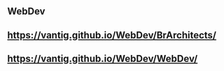 ## WebDev

https://vantig.github.io/WebDev/BrArchitects/
---
https://vantig.github.io/WebDev/WebDev/
---


